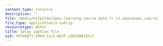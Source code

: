 ```yaml
---
content_type: resource
description: ''
file: /media/https%3A/open-learning-course-data-rc.s3.amazonaws.com/res-6-012-introduction-to-probability-spring-2018/9d7eb87120b951c1b83fc0b2d98193c7_GwOklYjwHDI.vtt
file_type: application/x-subrip
resourcetype: Other
title: 3play caption file
uid: 9d7eb871-20b9-51c1-b83f-c0b2d98193c7
---
```


